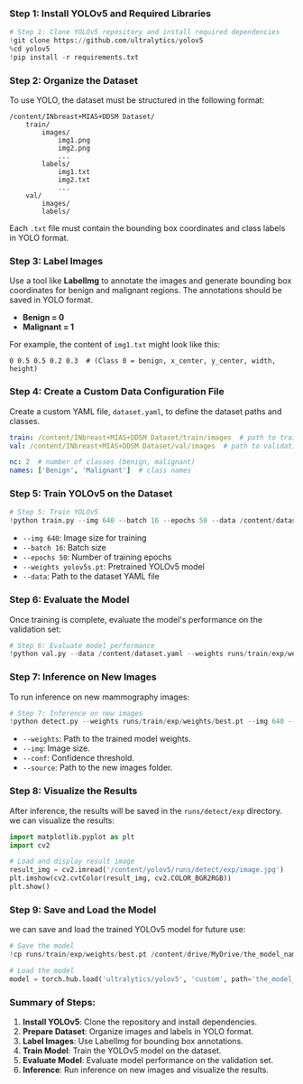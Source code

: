 ### **Step 1: Install YOLOv5 and Required Libraries**

```python
# Step 1: Clone YOLOv5 repository and install required dependencies
!git clone https://github.com/ultralytics/yolov5
%cd yolov5
!pip install -r requirements.txt
```

### **Step 2: Organize the Dataset**

To use YOLO, the dataset must be structured in the following format:

```
/content/INbreast+MIAS+DDSM Dataset/
    train/
        images/
            img1.png
            img2.png
            ...
        labels/
            img1.txt
            img2.txt
            ...
    val/
        images/
        labels/
```

Each `.txt` file must contain the bounding box coordinates and class labels in YOLO format.

### **Step 3: Label Images**

Use a tool like **LabelImg** to annotate the images and generate bounding box coordinates for benign and malignant regions. The annotations should be saved in YOLO format.

- **Benign = 0**
- **Malignant = 1**

For example, the content of `img1.txt` might look like this:
```
0 0.5 0.5 0.2 0.3  # (Class 0 = benign, x_center, y_center, width, height)
```

### **Step 4: Create a Custom Data Configuration File**

Create a custom YAML file, `dataset.yaml`, to define the dataset paths and classes.

```yaml
train: /content/INbreast+MIAS+DDSM Dataset/train/images  # path to training images
val: /content/INbreast+MIAS+DDSM Dataset/val/images  # path to validation images

nc: 2  # number of classes (benign, malignant)
names: ['Benign', 'Malignant']  # class names
```

### **Step 5: Train YOLOv5 on the Dataset**

```python
# Step 5: Train YOLOv5
!python train.py --img 640 --batch 16 --epochs 50 --data /content/dataset.yaml --weights yolov5s.pt --cache
```

- `--img 640`: Image size for training
- `--batch 16`: Batch size
- `--epochs 50`: Number of training epochs
- `--weights yolov5s.pt`: Pretrained YOLOv5 model
- `--data`: Path to the dataset YAML file

### **Step 6: Evaluate the Model**

Once training is complete, evaluate the model's performance on the validation set:

```python
# Step 6: Evaluate model performance
!python val.py --data /content/dataset.yaml --weights runs/train/exp/weights/best.pt --img 640
```

### **Step 7: Inference on New Images**

To run inference on new mammography images:

```python
# Step 7: Inference on new images
!python detect.py --weights runs/train/exp/weights/best.pt --img 640 --conf 0.25 --source /path_to_new_images/
```

- `--weights`: Path to the trained model weights.
- `--img`: Image size.
- `--conf`: Confidence threshold.
- `--source`: Path to the new images folder.

### **Step 8: Visualize the Results**

After inference, the results will be saved in the `runs/detect/exp` directory. we can visualize the results:

```python
import matplotlib.pyplot as plt
import cv2

# Load and display result image
result_img = cv2.imread('/content/yolov5/runs/detect/exp/image.jpg')
plt.imshow(cv2.cvtColor(result_img, cv2.COLOR_BGR2RGB))
plt.show()
```

### **Step 9: Save and Load the Model**

we can save and load the trained YOLOv5 model for future use:

```python
# Save the model
!cp runs/train/exp/weights/best.pt /content/drive/MyDrive/the_model_name.pt

# Load the model
model = torch.hub.load('ultralytics/yolov5', 'custom', path='the_model_name.pt')
```

### **Summary of Steps**:
1. **Install YOLOv5**: Clone the repository and install dependencies.
2. **Prepare Dataset**: Organize images and labels in YOLO format.
3. **Label Images**: Use LabelImg for bounding box annotations.
4. **Train Model**: Train the YOLOv5 model on the dataset.
5. **Evaluate Model**: Evaluate model performance on the validation set.
6. **Inference**: Run inference on new images and visualize the results.
